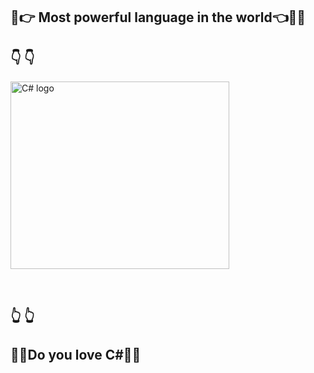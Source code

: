 ## :muscle::point_right: Most powerful language in the world:point_left::muscle::stuck_out_tongue_winking_eye:  

   ##   :point_down:  :point_down:
<p align="left" > <img src="https://interset.co.th/wp-content/uploads/2018/07/27_c-sharp-logo-filled.png" alt="C# logo" style="float:center; margin-right:25px;" width="350" height="300"></p><br/>

   ##   :point_up_2:   :point_up_2: 

 ## :blue_heart::green_heart:Do you love C#:green_heart::blue_heart:
